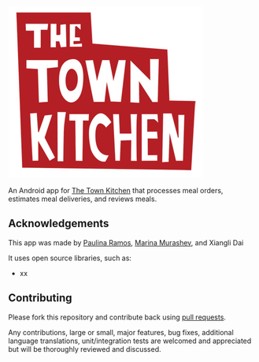 ![The Town Kitchen](images/logo.png)

An Android app for [The Town Kitchen](http://thetownkitchen.com) that processes meal orders, estimates meal deliveries, and reviews meals.


## Acknowledgements

This app was made by [Paulina Ramos](https://github.com/paulinar), [Marina Murashev](https://github.com/marinamurashev), and Xiangli Dai

It uses open source libraries, such as:

 * xx

## Contributing

Please fork this repository and contribute back using
[pull requests](https://github.com/paulinar/the-town-kitchen/pulls).

Any contributions, large or small, major features, bug fixes, additional
language translations, unit/integration tests are welcomed and appreciated
but will be thoroughly reviewed and discussed.
